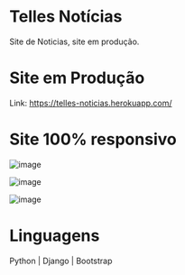 # Telles Notícias
Site de Noticias, site em produção.

# Site em Produção
Link: https://telles-noticias.herokuapp.com/

# Site 100% responsivo
![image](https://user-images.githubusercontent.com/60902731/232138314-bcbf11eb-cdfa-40d0-9070-491994af3bb7.png)

![image](https://user-images.githubusercontent.com/60902731/232137790-85b627ab-fbc1-4e11-85b1-24f189200302.png)

![image](https://user-images.githubusercontent.com/60902731/232138049-e7da9073-d82f-4702-83aa-ba54ee342d9b.png)

# Linguagens
Python | Django | Bootstrap
